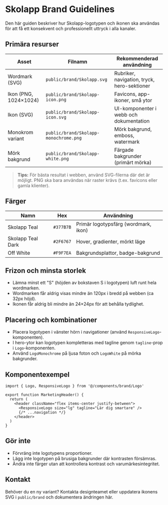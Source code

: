# Skolapp Brand Guidelines

Den här guiden beskriver hur Skolapp-logotypen och ikonen ska användas för att få ett konsekvent och professionellt uttryck i alla kanaler.

## Primära resurser

| Asset | Filnamn | Rekommenderad användning |
| --- | --- | --- |
| Wordmark (SVG) | `public/brand/Skolapp.svg` | Rubriker, navigation, tryck, hero-sektioner |
| Ikon (PNG, 1024×1024) | `public/brand/Skolapp-icon.png` | Favicons, app-ikoner, små ytor |
| Ikon (SVG) | `public/brand/Skolapp-icon.svg` | UI-komponenter i webb och dokumentation |
| Monokrom variant | `public/brand/Skolapp-monochrome.png` | Mörk bakgrund, emboss, watermark |
| Mörk bakgrund | `public/brand/Skolapp-white.png` | Färgade bakgrunder (primärt mörka) |

> **Tips:** För bästa resultat i webben, använd SVG-filerna där det är möjligt. PNG ska bara användas när raster krävs (t.ex. favicons eller gamla klienter).

## Färger

| Namn | Hex | Användning |
| --- | --- | --- |
| Skolapp Teal | `#377B7B` | Primär logotypsfärg (wordmark, ikon) |
| Skolapp Teal Dark | `#2F6767` | Hover, gradienter, mörkt läge |
| Off White | `#F9F7EA` | Bakgrundsplattor, badge-bakgrund |

## Frizon och minsta storlek

- Lämna minst ett "S" (höjden av bokstaven S i logotypen) luft runt hela wordmarken.
- Wordmarken får aldrig visas mindre än 120px i bredd på webben (ca 32px höjd).
- Ikonen får aldrig bli mindre än 24×24px för att behålla tydlighet.

## Placering och kombinationer

- Placera logotypen i vänster hörn i navigationer (använd `ResponsiveLogo`-komponenten).
- I hero-ytor kan logotypen kompletteras med tagline genom `tagline`-prop i `Logo`-komponenten.
- Använd `LogoMonochrome` på ljusa foton och `LogoWhite` på mörka bakgrunder.

## Komponentexempel

```tsx
import { Logo, ResponsiveLogo } from '@/components/brand/Logo'

export function MarketingHeader() {
  return (
    <header className="flex items-center justify-between">
      <ResponsiveLogo size="lg" tagline="Lär dig smartare" />
      {/* ...navigation */}
    </header>
  )
}
```

## Gör inte

- Förvräng inte logotypens proportioner.
- Lägg inte logotypen på brusiga bakgrunder där kontrasten försämras.
- Ändra inte färger utan att kontrollera kontrast och varumärkesintegritet.

## Kontakt

Behöver du en ny variant? Kontakta designteamet eller uppdatera ikonens SVG i `public/brand` och dokumentera ändringen här.
